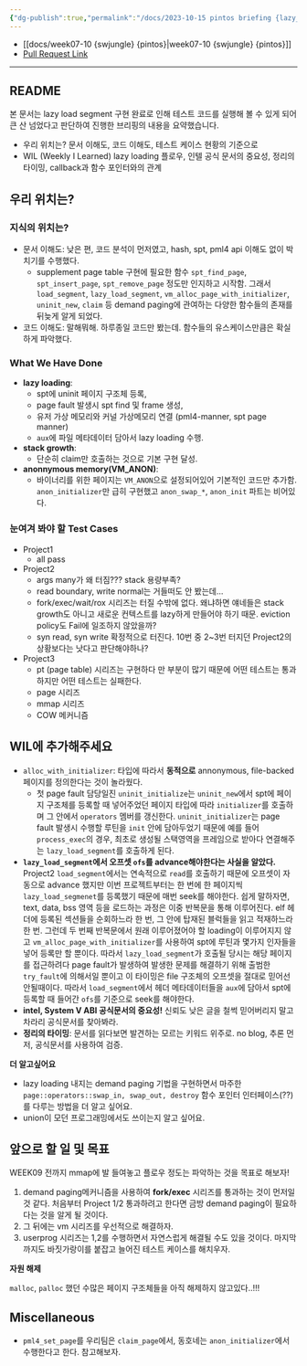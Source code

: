 ```yaml
---
{"dg-publish":true,"permalink":"/docs/2023-10-15 pintos briefing {lazy_load_segment} {stack growth} {swjungle}/","title":"2023-10-15 pintos briefing {lazy_load_segment} {stack growth} {swjungle}"}
---
```


- [[docs/week07-10 {swjungle} {pintos}\|week07-10 {swjungle} {pintos}]]
- [Pull Request Link]()
___

## README

본 문서는 lazy load segment 구현 완료로 인해 테스트 코드를 실행해 볼 수 있게 되어 큰 산 넘었다고 판단하여 진행한 브리핑의 내용을 요약했습니다.

- 우리 위치는? 문서 이해도, 코드 이해도, 테스트 케이스 현황의 기준으로
- WIL (Weekly I Learned) lazy loading 플로우, 인텔 공식 문서의 중요성, 정리의 타이밍, callback과 함수 포인터와의 관계

## 우리 위치는?

### 지식의 위치는?

- 문서 이해도: 낮은 편, 코드 분석이 먼저였고, hash, spt, pml4 api 이해도 없이 박치기를 수행했다.
	- supplement page table 구현에 필요한 함수 `spt_find_page`, `spt_insert_page`, `spt_remove_page` 정도만 인지하고 시작함. 그래서 `load_segment`, `lazy_load_segment`, `vm_alloc_page_with_initializer`, `uninit_new`, `claim` 등 demand paging에 관여하는 다양한 함수들의 존재를 뒤늦게 알게 되었다.
- 코드 이해도: 말해뭐해. 하루종일 코드만 봤는데. 함수들의 유스케이스만큼은 확실하게 파악했다.

### What We Have Done

- **lazy loading**: 
	- spt에 uninit 페이지 구조체 등록, 
	- page fault 발생시 spt find 및 frame 생성, 
	- 유저 가상 메모리와 커널 가상메모리 연결 (pml4-manner, spt page manner)
	- `aux`에 파일 메타데이터 담아서 lazy loading 수행.
- **stack growth**: 
	- 단순히 claim만 호출하는 것으로 기본 구현 달성.
- **anonnymous memory(VM_ANON)**:
	- 바이너리를 위한 페이지는 `VM_ANON`으로 설정되어있어 기본적인 코드만 추가함. `anon_initializer`만 급히 구현했고 `anon_swap_*`, `anon_init` 파트는 비어있다.

### 눈여겨 봐야 할 Test Cases

- Project1
	- all pass
- Project2
	- args many가 왜 터짐??? stack 용량부족?
	- read boundary, write normal는 거들떠도 안 봤는데...
	- fork/exec/wait/rox 시리즈는 터질 수밖에 없다. 왜냐하면 얘네들은 stack growth도 아니고 새로운 컨텍스트를 lazy하게 만들어야 하기 때문. eviction policy도 Fail에 일조하지 않았을까?
	- syn read, syn write 확정적으로 터진다. 10번 중 2~3번 터지던 Project2의 상황보다는 낫다고 판단해야하나?
- Project3
	- pt (page table) 시리즈는 구현하다 만 부분이 많기 때문에 어떤 테스트는 통과하지만 어떤 테스트는 실패한다.
	- page 시리즈
	- mmap 시리즈
	- COW 메커니즘

## WIL에 추가해주세요

- `alloc_with_initializer`: 타입에 따라서 **동적으로** annonymous, file-backed 페이지를 정의한다는 것이 놀라웠다.
	- 첫 page fault 담당일진 `uninit_initialize`는 `uninit_new`에서 spt에 페이지 구조체를 등록할 때 넣어주었던 페이지 타입에 따라 `initializer`를 호출하며 그 안에서 `operators` 멤버를 갱신한다. `uninit_initializer`는 page fault 발생시 수행할 루틴을 `init` 안에 담아두었기 때문에 예를 들어 `process_exec`의 경우, 최초로 생성될 스택영역을 프레임으로 받아다 연결해주는 `lazy_load_segment`를 호출하게 된다.
- **`lazy_load_segment`에서 오프셋 `ofs`를 advance해야한다는 사실을 알았다.** Project2 `load_segment`에서는 연속적으로 `read`를 호출하기 때문에 오프셋이 자동으로 advance 했지만 이번 프로젝트부터는 한 번에 한 페이지씩 `lazy_load_segmenet`를 등록했기 때문에 매번 seek를 해야한다. 쉽게 말하자면, text, data, bss 영역 등을 로드하는 과정은 이중 반복문을 통해 이루어진다. elf 헤더에 등록된 섹션들을 순회하느라 한 번, 그 안에 탑재된 블럭들을 읽고 적재하느라 한 번. 그런데 두 번째 반복문에서 원래 이루어졌어야 할 loading이 이루어지지 않고 `vm_alloc_page_with_initializer`를 사용하여 spt에 루틴과 몇가지 인자들을 넣어 등록만 할 뿐이다. 따라서 `lazy_load_segment`가 호출될 당시는 해당 페이지를 접근하려다 page fault가 발생하여 발생한 문제를 해결하기 위해 출범한 `try_fault`에 의해서일 뿐이고 이 타이밍은 file 구조체의 오프셋을 절대로 믿어선 안될때이다. 따라서 `load_segment`에서 헤더 메타데이터들을 `aux`에 담아서 spt에 등록할 때 들어간 `ofs`를 기준으로 seek를 해야한다.
- **intel, System V ABI 공식문서의 중요성!** 신뢰도 낮은 글을 철썩 믿어버리지 말고 차라리 공식문서를 찾아봐라.
- **정리의 타이밍**: 문서를 읽다보면 발견하는 모르는 키워드 위주로. no blog, 추론 먼저, 공식문서를 사용하여 검증.

**더 알고싶어요**

- lazy loading 내지는 demand paging 기법을 구현하면서 마주한 `page::operators::swap_in, swap_out, destroy` 함수 포인터 인터페이스(??)를 다루는 방법을 더 알고 싶어요.
- union이 모던 프로그래밍에서도 쓰이는지 알고 싶어요.

## 앞으로 할 일 및 목표

WEEK09 전까지 mmap에 발 들여놓고 플로우 정도는 파악하는 것을 목표로 해보자!

1. demand paging메커니즘을 사용하여 **fork/exec** 시리즈를 통과하는 것이 먼저일 것 같다. 처음부터 Project 1/2 통과하려고 한다면 금방 demand paging이 필요하다는 것을 알게 될 것이다.
2. 그 뒤에는 vm 시리즈를 우선적으로 해결하자.
3. userprog 시리즈는 1,2를 수행하면서 자연스럽게 해결될 수도 있을 것이다. 마지막까지도 바짓가랑이를 붙잡고 늘어진 테스트 케이스를 해치우자.

**자원 해제**

`malloc`, `palloc` 했던 수많은 페이지 구조체들을 아직 해제하지 않고있다..!!! 

## Miscellaneous

- `pml4_set_page`를 우리팀은 `claim_page`에서, 동호네는 `anon_initializer`에서 수행한다고 한다. 참고해보자.
